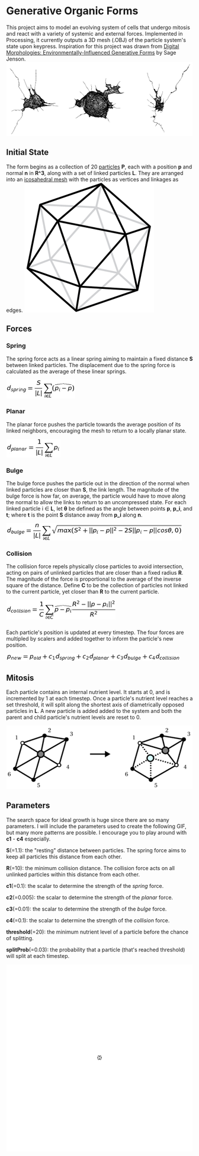 # Generative Organic Forms

This project aims to model an evolving system of cells that undergo mitosis and react with a variety of systemic and external forces. Implemented in Processing, it currently outputs a 3D mesh (.OBJ) of the particle system's state upon keypress. Inspiration for this project was drawn from [Digital Morphologies: Environmentally-Influenced Generative Forms](https://drive.google.com/file/d/0B_4X5OQcV3d8Y3JYWFBpU1ZWbHM/view) by Sage Jenson. 
![](/figures/gof_still.png)

## Initial State
The form begins as a collection of 20 [particles](particle.pde) **P**, each with a position **p** and normal **n** in **R^3**, along with a set of linked particles **L**. They are arranged into an [icosahedral mesh](icosahedron.pde) with the particles as vertices and linkages as edges. 
![](icos.png)


## Forces
### Spring
The spring force acts as a linear spring aiming to maintain a fixed distance **S**
between linked particles. The displacement due to the spring force is
calculated as the average of these linear springs.

![](/equations/eq1.jpg)

### Planar
The planar force pushes the particle towards the average position of its linked
neighbors, encouraging the mesh to return to a locally planar state.

![](/equations/eq2.jpg)

### Bulge 
The bulge force pushes the particle out in the direction of the normal when linked
particles are closer than **S**, the link length. The magnitude of the bulge force is
how far, on average, the particle would have to move along the normal to allow the links to
return to an uncompressed state. For each linked particle i ∈ **L**, let **θ** be defined
as the angle between points **p**, **p_i**, and **t**; where **t** is the point **S** distance away from **p_i**
along **n**.

![](/equations/eq3.jpg)

### Collision
The collision force repels physically close particles to avoid intersection, acting on
pairs of unlinked particles that are closer than a fixed radius **R**. The magnitude of
the force is proportional to the average of the inverse square of the distance. Define **C** to be the collection of 
particles not linked to the current particle, yet closer than **R** to the current particle.

![](/equations/eq4.2.jpg)

###  

Each particle's position is updated at every timestep. The four forces are multipled by scalers and added together to inform the particle's new position.

![](/equations/eq5.jpg)

## Mitosis

Each particle contains an internal nutrient level. It starts at 0, and is incremented by 1 at each timestep. 
Once a particle's nutrient level reaches a set threshold, it will split along the shortest axis of diametrically opposed particles in **L**. A new particle is added added to the system and both the parent and child particle's nutrient levels are reset to 0.

![](/figures/mitosis.png)


## Parameters

The search space for ideal growth is huge since there are so many parameters. I will include the parameters used to create the following GIF, but many more patterns are possible. I encourage you to play around with **c1** - **c4** especially.

**S**(=1.1): the "resting" distance between particles. The spring force aims to keep all particles this distance from each other.

**R**(=10): the minimum collision distance. The collision force acts on all unlinked particles within this distance from each other.

**c1**(=0.1): the scalar to determine the strength of the *spring* force.

**c2**(=0.005): the scalar to determine the strength of the *planar* force.

**c3**(=0.01): the scalar to determine the strength of the *bulge* force.

**c4**(=0.1): the scalar to determine the strength of the *collision* force.

**threshold**(=20): the minimum nutrient level of a particle before the chance of splitting.

**splitProb**(=0.03): the probability that a particle (that's reached threshold) will split at each timestep.

![](gof1.gif)
